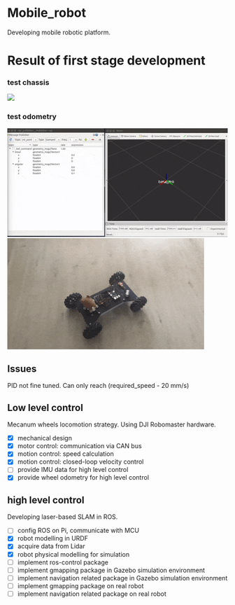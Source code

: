 # Mobile_robot

Developing mobile robotic platform.

# Result of first stage development  
### test chassis  
![](pics/test_chassis.gif)
### test odometry  
![](pics/test_odom.gif)
![](pics/test_odom_video.gif)

## Issues

PID not fine tuned. Can only reach (required_speed - 20 mm/s)


## Low level control

Mecanum wheels locomotion strategy. Using DJI Robomaster hardware.

- [x] mechanical design
- [x] motor control: communication via CAN bus
- [x] motion control: speed calculation
- [x] motion control: closed-loop velocity control
- [ ] provide IMU data for high level control
- [x] provide wheel odometry for high level control

## high level control

Developing laser-based SLAM in ROS.

- [ ] config ROS on Pi, communicate with MCU
- [x] robot modelling in URDF
- [x] acquire data from Lidar
- [x] robot physical modelling for simulation
- [ ] implement ros-control package
- [ ] implement gmapping package in Gazebo simulation environment
- [ ] implement navigation related package in Gazebo simulation environment
- [ ] implement gmapping package on real robot
- [ ] implement navigation related package on real robot

